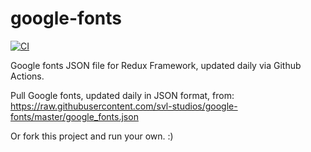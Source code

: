 # google-fonts

[![CI](https://github.com/svl-studios/google-fonts/actions/workflows/google-fonts.yml/badge.svg)](https://github.com/svl-studios/google-fonts/actions/workflows/google-fonts.yml)

Google fonts JSON file for Redux Framework, updated daily via Github Actions. 

Pull Google fonts, updated daily in JSON format, from:  https://raw.githubusercontent.com/svl-studios/google-fonts/master/google_fonts.json

Or fork this project and run your own. :)
